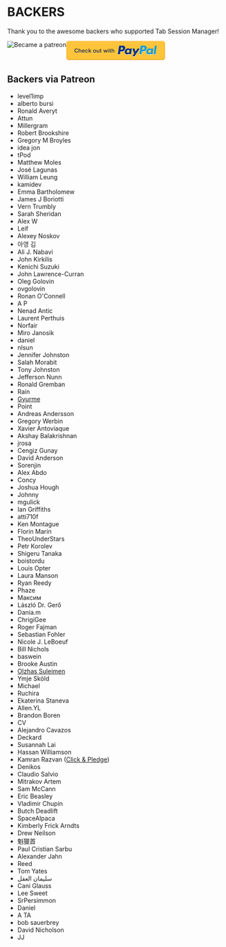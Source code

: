 # BACKERS

Thank you to the awesome backers who supported Tab Session Manager!

[<img src=https://c5.patreon.com/external/logo/become_a_patron_button.png alt="Became a patreon" height="44px" align="left">](https://www.patreon.com/sienori)
[<img src="other/promotion/badges/paypal.png" alt="Check out with PayPal">](https://www.paypal.me/sienoriExt)

## Backers via Patreon
- level1imp
- alberto bursi
- Ronald Averyt
- Attun
- Millergram
- Robert Brookshire
- Gregory M Broyles
- idea jon
- tPod
- Matthew Moles
- José Lagunas
- William Leung
- kamidev
- Emma Bartholomew
- James J Boriotti
- Vern Trumbly
- Sarah Sheridan
- Alex W
- Leif
- Alexey Noskov
- 아영 김
- Ali J. Nabavi
- John Kirkilis
- Kenichi Suzuki
- John Lawrence-Curran
- Oleg Golovin
- ovgolovin
- Ronan O'Connell
- A P
- Nenad Antic
- Laurent Perthuis
- Norfair
- Miro Janosik
- daniel
- nlsun
- Jennifer Johnston
- Salah Morabit
- Tony Johnston
- Jefferson Nunn
- Ronald Gremban
- Rain
- [Gyurme](https://github.com/gpg-dev)
- Point
- Andreas Andersson
- Gregory Werbin
- Xavier Antoviaque
- Akshay Balakrishnan
- jrosa
- Cengiz Gunay
- David Anderson
- Sorenjin
- Alex Abdo
- Concy
- Joshua Hough
- Johnny
- mgulick  
- Ian Griffiths
- atti710f
- Ken Montague
- Florin Marin
- TheoUnderStars
- Petr Korolev
- Shigeru Tanaka
- boistordu 
- Louis Opter
- Laura Manson
- Ryan Reedy
- Phaze
- Максим
- László Dr. Gerő
- Dania.m 
- ChrigiGee
- Roger Fajman
- Sebastian Fohler
- Nicole J. LeBoeuf
- Bill Nichols
- baswein
- Brooke Austin
- [Olzhas Suleimen](https://github.com/ykmnkmi)
- Ymje Sköld
- Michael
- Ruchira
- Ekaterina Staneva
- Allen.YL
- Brandon Boren
- CV
- Alejandro Cavazos
- Deckard
- Susannah Lai
- Hassan Williamson
- Kamran Razvan ([Click & Pledge](https://clickandpledge.com/))
- Denikos
- Claudio Salvio
- Mitrakov Artem
- Sam McCann
- Eric Beasley
- Vladimir Chupin
- Butch Deadlift
- SpaceAlpaca
- Kimberly Frick Arndts
- Drew Neilson
- 魁獵首
- Paul Cristian Sarbu
- Alexander Jahn
- Reed
- Tom Yates
- سليمان العقل
- Cani Glauss
- Lee Sweet
- SrPersimmon
- Daniel
- A TA
- bob sauerbrey
- David Nicholson
- JJ
